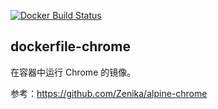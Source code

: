 [![Docker Build Status](https://img.shields.io/github/actions/workflow/status/jugggao/dockerfile-alpine-chrome/build.yml)](https://github.com/jugggao/dockerfile-alpine-chrome/actions/workflows/build.yml)

## dockerfile-chrome

在容器中运行 Chrome 的镜像。

参考：https://github.com/Zenika/alpine-chrome
